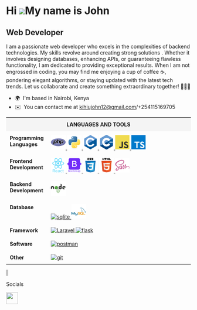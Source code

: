 Hi ![](https://user-images.githubusercontent.com/18350557/176309783-0785949b-9127-417c-8b55-ab5a4333674e.gif)My name is John
==================================================================================================================================

Web Developer
-------------

I am a passionate web developer who excels in the complexities of backend technologies. My skills revolve around creating strong solutions . Whether it involves designing databases, enhancing APIs, or guaranteeing flawless functionality, I am dedicated to providing exceptional results. When I am not engrossed in coding, you may find me enjoying a cup of coffee ☕️, pondering elegant algorithms, or staying updated with the latest tech trends. Let us collaborate and create something extraordinary together! 🚀👨‍💻

* 🌍  I'm based in Nairobi, Kenya
* ✉️  You can contact me at [kihiujohn12@gmail.com](mailto:kihiujohn12@gmail.com)/+254115169705

<table>
    <tr>
        <th colspan="2" style="text-align: center; padding: 10px; background-color: #f4f4f4;">LANGUAGES AND TOOLS</th>
    </tr>
    <tr>
        <td style="width: 20%; vertical-align: top; padding: 10px; font-weight: bold;">Programming Languages</td>
        <td style="width: 100%; padding: 10px;">
            <a href="https://www.php.net" target="_blank"> 
                <img src="https://raw.githubusercontent.com/devicons/devicon/master/icons/php/php-original.svg" alt="php" width="40" height="40"/> 
            </a> 
            <a href="https://www.python.org" target="_blank"> 
                <img src="https://raw.githubusercontent.com/devicons/devicon/master/icons/python/python-original.svg" alt="python" width="40" height="40"/> 
            </a> 
            <a href="https://www.cprogramming.com/" target="_blank"> 
                <img src="https://raw.githubusercontent.com/devicons/devicon/master/icons/c/c-original.svg" alt="c" width="40" height="40"/> 
            </a> 
            <a href="https://www.w3schools.com/cpp/" target="_blank"> 
                <img src="https://raw.githubusercontent.com/devicons/devicon/master/icons/cplusplus/cplusplus-original.svg" alt="cplusplus" width="40" height="40"/> 
            </a> 
            <a href="https://developer.mozilla.org/en-US/docs/Web/JavaScript" target="_blank"> 
                <img src="https://raw.githubusercontent.com/devicons/devicon/master/icons/javascript/javascript-original.svg" alt="javascript" width="40" height="40"/> 
            </a> 
            <a href="https://www.typescriptlang.org/" target="_blank"> 
                <img src="https://raw.githubusercontent.com/devicons/devicon/master/icons/typescript/typescript-original.svg" alt="typescript" width="40" height="40"/> 
            </a>				
        </td>
    </tr>
    <tr>
        <td style="width: 20%; vertical-align: top; padding: 10px; font-weight: bold;">Frontend Development</td>
        <td style="width: 100%; padding: 10px;">
            <a href="https://reactjs.org/" target="_blank"> 
                <img src="https://raw.githubusercontent.com/devicons/devicon/master/icons/react/react-original-wordmark.svg" alt="react" width="40" height="40"/> 
            </a> 
            <a href="https://getbootstrap.com" target="_blank"> 
                <img src="https://raw.githubusercontent.com/devicons/devicon/master/icons/bootstrap/bootstrap-plain-wordmark.svg" alt="bootstrap" width="40" height="40"/> 
            </a> 
            <a href="https://www.w3schools.com/css/" target="_blank"> 
                <img src="https://raw.githubusercontent.com/devicons/devicon/master/icons/css3/css3-original-wordmark.svg" alt="css3" width="40" height="40"/> 
            </a> 
            <a href="https://www.w3.org/html/" target="_blank"> 
                <img src="https://raw.githubusercontent.com/devicons/devicon/master/icons/html5/html5-original-wordmark.svg" alt="html5" width="40" height="40"/> 
            </a> 
            <a href="https://sass-lang.com" target="_blank"> 
                <img src="https://raw.githubusercontent.com/devicons/devicon/master/icons/sass/sass-original.svg" alt="sass" width="40" height="40"/> 
            </a> 
        </td>
    </tr>
    <tr>
        <td style="width: 20%; vertical-align: top; padding: 10px; font-weight: bold;">Backend Development</td>
        <td style="width: 100%; padding: 10px;">
            <a href="https://nodejs.org" target="_blank"> 
                <img src="https://raw.githubusercontent.com/devicons/devicon/master/icons/nodejs/nodejs-original-wordmark.svg" alt="nodejs" width="40" height="40"/> 
            </a> 
        </td>
    </tr>
    <tr>
        <td style="width: 20%; vertical-align: top; padding: 10px; font-weight: bold;">Database</td>
        <td style="width: 100%; padding: 10px;">
            <a href="https://www.sqlite.org/" target="_blank"> 
                <img src="https://www.vectorlogo.zone/logos/sqlite/sqlite-icon.svg" alt="sqlite" width="40" height="40"/> 
            </a> 
            <a href="https://www.mysql.com/" target="_blank"> 
                <img src="https://raw.githubusercontent.com/devicons/devicon/master/icons/mysql/mysql-original-wordmark.svg" alt="mysql" width="40" height="40"/> 
            </a> 
        </td>
    </tr>
    <tr>
        <td style="width: 20%; vertical-align: top; padding: 10px; font-weight: bold;">Framework</td>
        <td style="width: 100%; padding: 10px;">
            <a href="https://laravel.com/" target="_blank" rel="noreferrer">
                <img src="https://raw.githubusercontent.com/danielcranney/readme-generator/main/public/icons/skills/laravel-colored.svg" width="40" height="40" alt="Laravel" />
            </a>
            <a href="https://flask.palletsprojects.com/" target="_blank"> 
                <img src="https://www.vectorlogo.zone/logos/pocoo_flask/pocoo_flask-icon.svg" alt="flask" width="40" height="40"/> 
            </a> 
        </td>
    </tr>
    <tr>
        <td style="width: 20%; vertical-align: top; padding: 10px; font-weight: bold;">Software</td>
        <td style="width: 100%; padding: 10px;">
            <a href="https://postman.com" target="_blank"> 
                <img src="https://www.vectorlogo.zone/logos/getpostman/getpostman-icon.svg" alt="postman" width="40" height="40"/> 
            </a> 
        </td>
    </tr>
    <tr>
        <td style="width: 20%; vertical-align: top; padding: 10px; font-weight: bold;">Other</td>
        <td style="width: 100%; padding: 10px;">
            <a href="https://git-scm.com/" target="_blank"> 
                <img src="https://www.vectorlogo.zone/logos/git-scm/git-scm-icon.svg" alt="git" width="40" height="40"/> 
            </a> 
        </td>
    </tr>
</table>
                                                                                                                                                                                                                                                                                |



 Socials

<p align="left">
  <a href="https://www.github.com/KihiuJohn" target="_blank" rel="noreferrer">
    <picture>
      <source media="(prefers-color-scheme: dark)" srcset="https://raw.githubusercontent.com/danielcranney/readme-generator/main/public/icons/socials/github-dark.svg" />
      <source media="(prefers-color-scheme: light)" srcset="https://raw.githubusercontent.com/danielcranney/readme-generator/main/public/icons/socials/github.svg" />
      <img src="https://raw.githubusercontent.com/danielcranney/readme-generator/main/public/icons/socials/github.svg" width="32" height="32" />
    </picture>
  </a>
</p>
